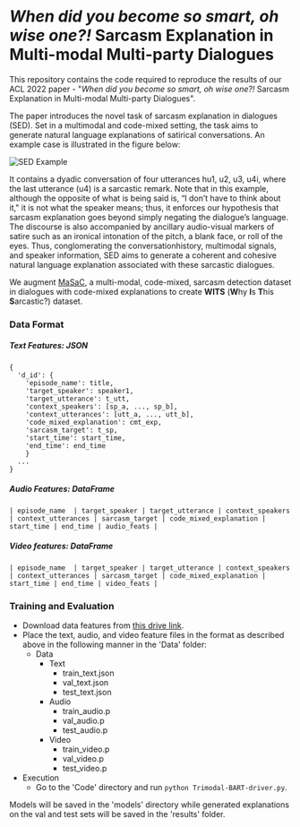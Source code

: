 # *When did you become so smart, oh wise one?!* Sarcasm Explanation in Multi-modal Multi-party Dialogues

This repository contains the code required to reproduce the results of our ACL 2022 paper - "*When did you become so smart, oh wise one?!* Sarcasm Explanation in Multi-modal Multi-party Dialogues".

The paper introduces the novel task of sarcasm explanation in dialogues (SED). Set in a multimodal and code-mixed setting, the task aims to generate natural language explanations of satirical conversations.
An example case is illustrated in the figure below:

![SED Example](/imgs/se_eg4-1.png)

It contains a dyadic conversation of four utterances hu1, u2, u3, u4i, where the last utterance (u4) is a sarcastic remark. Note that in this example,
although the opposite of what is being said is, “I don’t have to think about it," it is not what the speaker means; thus,
it enforces our hypothesis that sarcasm explanation goes beyond simply negating the dialogue’s language.
The discourse is also accompanied by ancillary audio-visual markers of satire such as an ironical intonation of the pitch, a blank face, or roll of the eyes.
Thus, conglomerating the conversationhistory, multimodal signals, and speaker information, SED aims to generate a coherent and cohesive natural language
explanation associated with these sarcastic dialogues.

We augment [MaSaC](https://github.com/LCS2-IIITD/MSH-COMICS), a multi-modal, code-mixed, sarcasm detection dataset in dialogues with code-mixed explanations to create **WITS** (**W**hy **I**s **T**his **S**arcastic?) dataset.

### Data Format
##### Text Features: JSON
```
{
  'd_id': {
    'episode_name': title,
    'target_speaker': speaker1,
    'target_utterance': t_utt,
    'context_speakers': [sp_a, ..., sp_b],
    'context_utterances': [utt_a, ..., utt_b],
    'code_mixed_explanation': cmt_exp,
    'sarcasm_target': t_sp,
    'start_time': start_time,
    'end_time': end_time
    }
  ...
}
```

##### Audio Features: DataFrame
```
| episode_name	| target_speaker | target_utterance | context_speakers | context_utterances | sarcasm_target | code_mixed_explanation | start_time | end_time | audio_feats |
```

##### Video features: DataFrame
```
| episode_name	| target_speaker | target_utterance | context_speakers | context_utterances | sarcasm_target | code_mixed_explanation | start_time | end_time | video_feats |
```

### Training and Evaluation
- Download data features from [this drive link](https://drive.google.com/drive/folders/1hUnoicZPwCWB0IZfZ3X28-vc58O-saXt?usp=sharing).
- Place the text, audio, and video feature files in the format as described above in the following manner in the 'Data' folder:
    - Data
        - Text
            - train_text.json
            - val_text.json
            - test_text.json
        - Audio
            - train_audio.p
            - val_audio.p
            - test_audio.p
        - Video
            - train_video.p
            - val_video.p
            - test_video.p
- Execution
    - Go to the 'Code' directory and run ```python Trimodal-BART-driver.py```.

Models will be saved in the 'models' directory while generated explanations on the val and test sets will be saved in the 'results' folder.
